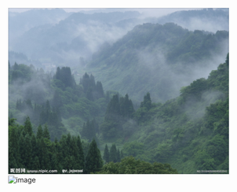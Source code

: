 ![image](https://github.com/ruiidong/DarkChannelPrior/blob/master/12412/1.png)
![image](https://image.baidu.com/search/detail?ct=503316480&z=0&ipn=d&word=github%20readme%E6%B7%BB%E5%8A%A0%E5%9B%BE%E7%89%87&step_word=&hs=0&pn=1&spn=0&di=7308398814245683201&pi=0&rn=1&tn=baiduimagedetail&is=0%2C0&istype=0&ie=utf-8&oe=utf-8&in=&cl=2&lm=-1&st=undefined&cs=239024566%2C2222342578&os=3064624387%2C2859652425&simid=239024566%2C2222342578&adpicid=0&lpn=0&ln=1126&fr=&fmq=1709210417800_R&fm=&ic=undefined&s=undefined&hd=undefined&latest=undefined&copyright=undefined&se=&sme=&tab=0&width=undefined&height=undefined&face=undefined&ist=&jit=&cg=&bdtype=0&oriquery=&objurl=https%3A%2F%2Fimg-blog.csdnimg.cn%2F20210625130005430.png%3Fx-oss-process%3Dimage%2Fwatermark%2Ctype_ZmFuZ3poZW5naGVpdGk%2Cshadow_10%2Ctext_aHR0cHM6Ly9ibG9nLmNzZG4ubmV0L3dlaXhpbl80NjI4NjE1Ng%3D%3D%2Csize_16%2Ccolor_FFFFFF%2Ct_70&fromurl=ippr_z2C%24qAzdH3FAzdH3Fks52_z%26e3Bvf1g_z%26e3BgjpAzdH3Fojtxtg_9mdbm8cmAzdH3Fw6ptvsjAzdH3F1jpwtsfAzdH3F88bd80mmm&gsm=1e&rpstart=0&rpnum=0&islist=&querylist=&nojc=undefined&dyTabStr=MCwzLDEsMiw2LDQsNSw3LDgsOQ%3D%3D&lid=10135936005870066260)

